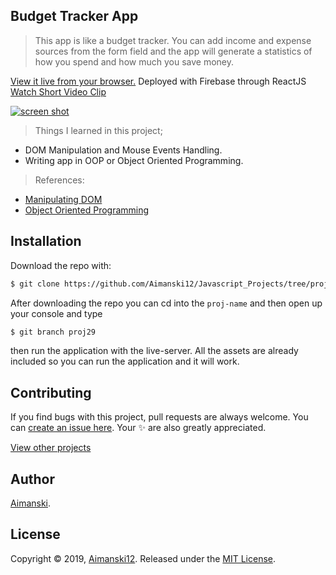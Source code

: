 ## Budget Tracker App

> This app is like a budget tracker. You can add income and expense sources from the form field and the app will generate a statistics of how you spend and how much you save money.

[View it live from your browser.](http://bit.ly/33TMkfx) Deployed with Firebase through ReactJS<br>
[Watch Short Video Clip](https://www.youtube.com/watch?v=uNwAIlwhAYM) <br>

<div float="left">
  <a href="https://www.youtube.com/watch?v=uNwAIlwhAYM">
    <img src="https://github.com/Aimanski12/proj-resource/blob/master/libs/proj-js29-budget.gif" alt="screen shot">
  </a>
</div>

> Things I learned in this project;
  * DOM Manipulation and Mouse Events Handling.
  * Writing app in OOP or Object Oriented Programming.

  > References:
  * [Manipulating DOM](https://developer.mozilla.org/en-US/docs/Learn/JavaScript/Client-side_web_APIs/Manipulating_documents)
  * [Object Oriented Programming](https://en.wikipedia.org/wiki/Object-oriented_programming)

## Installation

Download the repo with:

```bash
$ git clone https://github.com/Aimanski12/Javascript_Projects/tree/proj29 proj-name
```

After downloading the repo you can cd into the `proj-name` and then open up your console and type 

```bash
$ git branch proj29
```

then run the application with the live-server. All the assets are already included so you can run the application and it will work. 

## Contributing

If you find bugs with this project, pull requests are always welcome. You can [create an issue here](https://github.com/Aimanski12/Javascript_Projects/issues/new).
Your :sparkles: are also greatly appreciated.

[View other projects](http://bit.ly/aiman-javascript-projects)

## Author

[Aimanski](http://bit.ly/aiman-profile-github).

## License 

Copyright © 2019, [Aimanski12](http://bit.ly/aiman-profile-github).
Released under the [MIT License](LICENSE).

